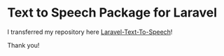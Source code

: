 # Text to Speech Package for Laravel
I transferred my repository here [Laravel-Text-To-Speech](https://github.com/ci-on/laravel-text-to-speech)!

Thank you!
